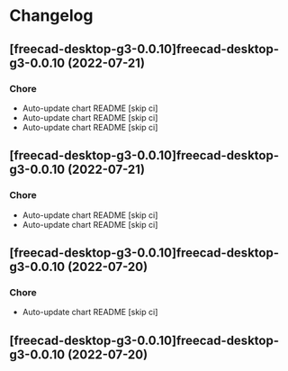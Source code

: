 # Changelog


## [freecad-desktop-g3-0.0.10]freecad-desktop-g3-0.0.10 (2022-07-21)

### Chore

- Auto-update chart README [skip ci]
- Auto-update chart README [skip ci]
- Auto-update chart README [skip ci]



## [freecad-desktop-g3-0.0.10]freecad-desktop-g3-0.0.10 (2022-07-21)

### Chore

- Auto-update chart README [skip ci]
- Auto-update chart README [skip ci]



## [freecad-desktop-g3-0.0.10]freecad-desktop-g3-0.0.10 (2022-07-20)

### Chore

- Auto-update chart README [skip ci]



## [freecad-desktop-g3-0.0.10]freecad-desktop-g3-0.0.10 (2022-07-20)
